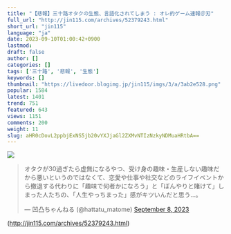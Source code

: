 ```yaml
---
title: "【悲報】三十路オタクの生態、言語化されてしまう : オレ的ゲーム速報＠刃"
full_url: "http://jin115.com/archives/52379243.html"
short_url: "jin115"
language: "ja"
date: 2023-09-10T01:00:42+0900
lastmod: 
draft: false
author: []
categories: []
tags: ['三十路', '悲報', '生態']
keywords: []
thumbnail: "https://livedoor.blogimg.jp/jin115/imgs/3/a/3ab2e528.png"
popular: 1584
latest: 1401
trend: 751
featured: 643
views: 1151
comments: 200
weight: 11
slug: aHR0cDovL2ppbjExNS5jb20vYXJjaGl2ZXMvNTIzNzkyNDMuaHRtbA==
---
```


![](https://livedoor.blogimg.jp/jin115/imgs/3/a/3ab2e528.png)

<blockquote class='twitter-tweet'><p lang='ja' dir='ltr'>オタクが30過ぎたら虚無になるやつ、受け身の趣味・生産しない趣味だから悪いというのではなくて、恋愛や仕事や社交などのライフイベントから撤退する代わりに「趣味で何者かになろう」と「ぼんやりと賭けて」しまった人たちの、「人生やっちまった」感がキツいんだと思う…。</p>— 凹凸ちゃんねる (@hattatu_matome) <a href='https://twitter.com/hattatu_matome/status/1700135907259474127?ref_src=twsrc%5Etfw'>September 8, 2023</a></blockquote> 

(http://jin115.com/archives/52379243.html)
